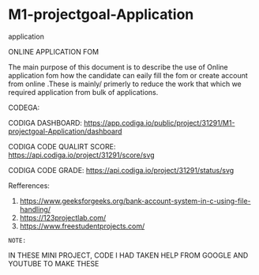 # M1-projectgoal-Application
application

  ONLINE APPLICATION FOM
  
The main purpose of this document is to describe the use of Online application fom how the candidate can eaily fill the fom or create account from online .These is mainly/ primerly to reduce the work that which we required application from bulk of applications.

CODEGA:

CODIGA DASHBOARD: https://app.codiga.io/public/project/31291/M1-projectgoal-Application/dashboard


CODIGA CODE QUALIRT SCORE: https://api.codiga.io/project/31291/score/svg


CODIGA CODE GRADE: https://api.codiga.io/project/31291/status/svg


Refferences:

 1.  https://www.geeksforgeeks.org/bank-account-system-in-c-using-file-handling/
 2.  https://123projectlab.com/
 3.  https://www.freestudentprojects.com/


    NOTE:
    
IN THESE MINI PROJECT,  CODE I HAD TAKEN HELP FROM GOOGLE AND YOUTUBE TO MAKE THESE 

